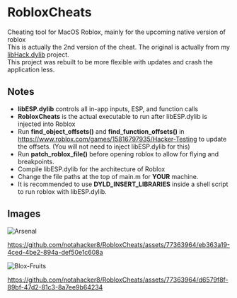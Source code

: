 # RobloxCheats
Cheating tool for MacOS Roblox, mainly for the upcoming native version of roblox<br>
This is actually the 2nd version of the cheat. The original is actually from my [libHack.dylib](https://github.com/notahacker8/libHack) project.<br>
This project was rebuilt to be more flexible with updates and crash the application less.<br>

## Notes
 - <b>libESP.dylib</b> controls all in-app inputs, ESP, and function calls
  - <b>RobloxCheats</b> is the actual executable to run after libESP.dylib is injected into Roblox
 - Run <b>find_object_offsets()</b> and <b>find_function_offsets()</b> in https://www.roblox.com/games/15816797935/Hacker-Testing to update the offsets. (You will not need to inject libESP.dylib for this)
 - Run <b>patch_roblox_file()</b> before opening roblox to allow for flying and breakpoints.
 - Compile libESP.dylib for the architecture of Roblox
 - Change the file paths at the top of main.m for <b>YOUR</b> machine.
 - It is recommended to use <b>DYLD_INSERT_LIBRARIES</b> inside a shell script to run roblox with libESP.dylib.

## Images

![Arsenal](https://github.com/notahacker8/RobloxCheats/blob/main/RobloxCheats-SampleImages/Arsenal.png)


https://github.com/notahacker8/RobloxCheats/assets/77363964/eb363a19-4ced-4be2-894a-def50e1c608a


![Blox-Fruits](https://github.com/notahacker8/RobloxCheats/blob/main/RobloxCheats-SampleImages/Blox-Fruits.png)


https://github.com/notahacker8/RobloxCheats/assets/77363964/d6579f8f-89bf-47d2-81c3-8a7ee9b64234





